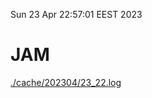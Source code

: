 Sun 23 Apr 22:57:01 EEST 2023
# JAM
<a href='./cache/202304/23_22.log'>./cache/202304/23_22.log</a>
